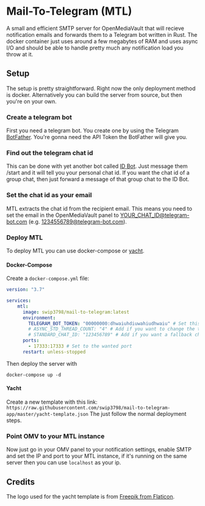 # Mail-To-Telegram (MTL)
A small and efficient SMTP server for OpenMediaVault that will recieve notification emails and forwards them to a Telegram bot written in Rust. The docker container just uses around a few megabytes of RAM and uses async I/O and should be able to handle pretty much any notification load you throw at it. 

## Setup
The setup is pretty straightforward. Right now the only deployment method is docker. Alternatively you can build the server from source, but then you're on your own.

### Create a telegram bot
First you need a telegram bot. You create one by using the Telegram [BotFather](https://t.me/BotFather). You're gonna need the API Token the BotFather will give you.
### Find out the telegram chat id
This can be done with yet another bot called [ID Bot](https://t.me/username_to_id_bot). Just message them /start and it will tell you your personal chat id. If you want the chat id of a group chat, then just forward a message of that group chat to the ID Bot.
### Set the chat id as your email
MTL extracts the chat id from the recipient email. This means you need to set the email in the OpenMediaVault panel to YOUR_CHAT_ID@telegram-bot.com (e.g. 1234556789@telegram-bot.com).
### Deploy MTL
To deploy MTL you can use docker-compose or [yacht](yacht.sh). 
#### Docker-Compose
Create a `docker-compose.yml` file:
```yml
version: "3.7"

services:
    mtl:
      image: swip3798/mail-to-telegram:latest
      environment:
        TELEGRAM_BOT_TOKEN: "00000000:dhwaiuhdiuwahiudhwaiu" # Set this to your own API Token
        # ASYNC_STD_THREAD_COUNT: "4" # Add if you want to change the thread count used by the mtl server
        # STANDARD_CHAT_ID: "123456789" # Add if you want a fallback chat_id if the id can't be extracted from the recipient email
      ports:
        - 17333:17333 # Set to the wanted port
      restart: unless-stopped
```

Then deploy the server with 
```
docker-compose up -d
```
#### Yacht
Create a new template with this link:   
`https://raw.githubusercontent.com/swip3798/mail-to-telegram-app/master/yacht-template.json`
The just follow the normal deployment steps.

### Point OMV to your MTL instance
Now just go in your OMV panel to your notification settings, enable SMTP and set the IP and port to your MTL instance, if it's running on the same server then you can use `localhost` as your ip.

## Credits
The logo used for the yacht template is from [Freepik from Flaticon](https://www.flaticon.com/free-icons/mail).
